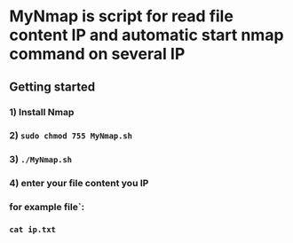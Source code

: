 # MyNmap is script for read file content IP and automatic start nmap command on several IP

## Getting started

### 1) Install Nmap
### 2) ```sudo chmod 755 MyNmap.sh```
### 3) ```./MyNmap.sh```
### 4) enter your file content you IP
### for example file`:
### ```cat ip.txt```


